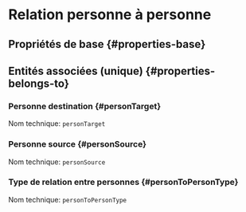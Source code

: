 # Relation personne à personne
<!--- THIS FILE IS GENERATED PLEASE DO NOT EDIT IT DIRECTLY --->



## Propriétés de base {#properties-base} ##



## Entités associées (unique) {#properties-belongs-to} ##

### Personne destination {#personTarget}



Nom technique: ```personTarget```

### Personne source {#personSource}



Nom technique: ```personSource```

### Type de relation entre personnes {#personToPersonType}



Nom technique: ```personToPersonType```





